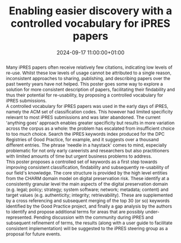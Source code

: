 ---
abstract: "Many iPRES papers often receive relatively few citations, indicating low
  levels of re-use. Whilst these low levels of usage cannot be attributed to a single
  reason, inconsistent approaches to sharing, publishing, and describing papers over
  the past twenty years have not helped. This poster goes some way to explore a solution
  for more consistent description of papers, facilitating their findability and thus
  their potential for re-usability, by proposing a controlled vocabulary for iPRES
  submissions. \n\nA controlled vocabulary for iPRES papers was used in the early
  days of iPRES, namely the ACM set of classification codes. This however had limited
  specificity relevant to most iPRES submissions and was later abandoned. The current
  'anything goes' approach enables greater specificity but results in more variation
  across the corpus as a whole: the problem has escalated from insufficient choice
  to too much choice. Search the iPRES keywords index produced for the DPC Registries
  of Good Practice, for example, and it suggests over a thousand different entries.
  The phrase 'needle in a haystack' comes to mind, especially problematic for not
  only early careerists and researchers but also practitioners with limited amounts
  of time but urgent business problems to address.\n\nThis poster proposes a controlled
  set of keywords as a first step towards improving consistent classification, findability
  and subsequently re-usability of our field's knowledge. The core structure is provided
  by the high level entities from the CHARM domain model on digital preservation risk.
  These identify at a consistently granular level the main aspects of the digital
  preservation domain (e.g. legal; policy; strategy; system software; network; metadata;
  content) and target values (e.g. authenticity; integrity; retrievability). These
  are supplemented by a cross referencing and subsequent merging of the top 30 (or
  so) keywords identified by the Good Practice project, and finally a gap analysis
  by the authors to identify and propose additional terms for areas that are possibly
  under-represented. Pending discussion with the community during iPRES and subsequent
  refinement of terms, the results (along with a user guide to facilitate consistent
  implementation) will be suggested to the iPRES steering group as a proposal for
  future events."
creators:
- Andrew Jackson
- ' Maureen Pennock'
- ' Nancy McGovern'
date: 2024-09-17 11:00:00+01:00
document_url: https://doi.org/10.5281/zenodo.13713511
grand_parent: iPRES
institutions: []
keywords:
- managing access
- start 2 preserve
landing_page_url: https://zenodo.org/records/13713511
language: eng
layout: publication
license: Creative Commons Attribution Share-Alike 4.0 (CC-BY-SA-4.0)
notes_url: ''
parent: iPRES 2024
publication_type: poster
size: null
slides_url: ''
source_name: iPRES
stream_url: ''
title: Enabling easier discovery with a controlled vocabulary for iPRES papers
year: 2024
---